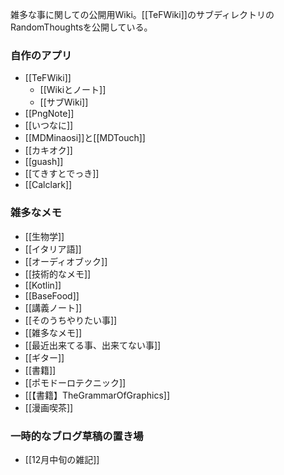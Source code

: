 雑多な事に関しての公開用Wiki。[[TeFWiki]]のサブディレクトリのRandomThoughtsを公開している。

### 自作のアプリ

- [[TeFWiki]]
  - [[Wikiとノート]]
  - [[サブWiki]]
- [[PngNote]]
- [[いつなに]]
- [[MDMinaosi]]と[[MDTouch]]
- [[カキオク]]
- [[guash]]
- [[てきすとでっき]]
- [[Calclark]]

### 雑多なメモ

- [[生物学]]
- [[イタリア語]]
- [[オーディオブック]]
- [[技術的なメモ]]
- [[Kotlin]]
- [[BaseFood]]
- [[講義ノート]]
- [[そのうちやりたい事]]
- [[雑多なメモ]]
- [[最近出来てる事、出来てない事]]
- [[ギター]]
- [[書籍]]
- [[ポモドーロテクニック]]
- [[【書籍】TheGrammarOfGraphics]]
- [[漫画喫茶]]

### 一時的なブログ草稿の置き場
- [[12月中旬の雑記]]
